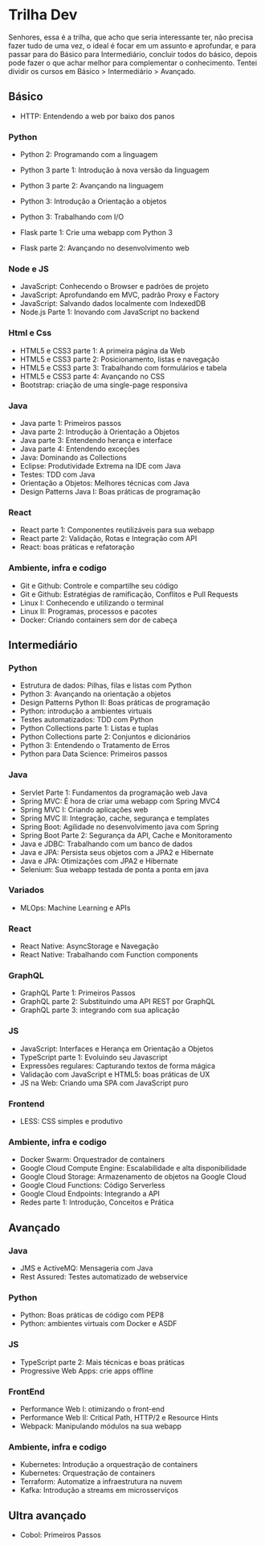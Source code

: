 # Trilha Dev

Senhores, essa é a trilha, que acho que seria interessante ter, não precisa fazer tudo de uma vez, o ideal é focar em um assunto e aprofundar, e para passar para do Básico para Intermediário, concluir todos do básico, depois pode fazer o que achar melhor para complementar o conhecimento.
Tentei dividir os cursos em Básico > Intermediário > Avançado.

## Básico

* HTTP: Entendendo a web por baixo dos panos

### Python

* Python 2: Programando com a linguagem
* Python 3 parte 1: Introdução à nova versão da linguagem
* Python 3 parte 2: Avançando na linguagem
* Python 3: Introdução a Orientação a objetos
* Python 3: Trabalhando com I/O

* Flask parte 1: Crie uma webapp com Python 3
* Flask parte 2: Avançando no desenvolvimento web

### Node e JS

* JavaScript: Conhecendo o Browser e padrões de projeto
* JavaScript: Aprofundando em MVC, padrão Proxy e Factory
* JavaScript: Salvando dados localmente com IndexedDB
* Node.js Parte 1: Inovando com JavaScript no backend


### Html e Css

* HTML5 e CSS3 parte 1: A primeira página da Web
* HTML5 e CSS3 parte 2: Posicionamento, listas e navegação
* HTML5 e CSS3 parte 3: Trabalhando com formulários e tabela
* HTML5 e CSS3 parte 4: Avançando no CSS
* Bootstrap: criação de uma single-page responsiva

### Java

* Java parte 1: Primeiros passos
* Java parte 2: Introdução à Orientação a Objetos
* Java parte 3: Entendendo herança e interface
* Java parte 4: Entendendo exceções
* Java: Dominando as Collections
* Eclipse: Produtividade Extrema na IDE com Java
* Testes: TDD com Java
* Orientação a Objetos: Melhores técnicas com Java
* Design Patterns Java I: Boas práticas de programação

### React
* React parte 1: Componentes reutilizáveis para sua webapp
* React parte 2: Validação, Rotas e Integração com API
* React: boas práticas e refatoração

### Ambiente, infra e codigo
* Git e Github: Controle e compartilhe seu código
* Git e Github: Estratégias de ramificação, Conflitos e Pull Requests
* Linux I: Conhecendo e utilizando o terminal
* Linux II: Programas, processos e pacotes
* Docker: Criando containers sem dor de cabeça

## Intermediário

### Python
* Estrutura de dados: Pilhas, filas e listas com Python
* Python 3: Avançando na orientação a objetos
* Design Patterns Python II: Boas práticas de programação
* Python: introdução a ambientes virtuais
* Testes automatizados: TDD com Python
* Python Collections parte 1: Listas e tuplas
* Python Collections parte 2: Conjuntos e dicionários
* Python 3: Entendendo o Tratamento de Erros
* Python para Data Science: Primeiros passos

### Java

* Servlet Parte 1: Fundamentos da programação web Java
* Spring MVC: É hora de criar uma webapp com Spring MVC4
* Spring MVC I: Criando aplicações web
* Spring MVC II: Integração, cache, segurança e templates
* Spring Boot: Agilidade no desenvolvimento java com Spring
* Spring Boot Parte 2: Segurança da API, Cache e Monitoramento
* Java e JDBC: Trabalhando com um banco de dados
* Java e JPA: Persista seus objetos com a JPA2 e Hibernate
* Java e JPA: Otimizações com JPA2 e Hibernate
* Selenium: Sua webapp testada de ponta a ponta em java

### Variados

* MLOps: Machine Learning e APIs

### React
* React Native: AsyncStorage e Navegação
* React Native: Trabalhando com Function components

### GraphQL
* GraphQL Parte 1: Primeiros Passos
* GraphQL parte 2: Substituindo uma API REST por GraphQL
* GraphQL parte 3: integrando com sua aplicação

### JS
* JavaScript: Interfaces e Herança em Orientação a Objetos
* TypeScript parte 1: Evoluindo seu Javascript
* Expressões regulares: Capturando textos de forma mágica
* Validação com JavaScript e HTML5: boas práticas de UX
* JS na Web: Criando uma SPA com JavaScript puro

### Frontend
* LESS: CSS simples e produtivo

### Ambiente, infra e codigo
* Docker Swarm: Orquestrador de containers
* Google Cloud Compute Engine: Escalabilidade e alta disponibilidade
* Google Cloud Storage: Armazenamento de objetos na Google Cloud
* Google Cloud Functions: Código Serverless
* Google Cloud Endpoints: Integrando a API
* Redes parte 1: Introdução, Conceitos e Prática






## Avançado

### Java
* JMS e ActiveMQ: Mensageria com Java
* Rest Assured: Testes automatizado de webservice

### Python
* Python: Boas práticas de código com PEP8
* Python: ambientes virtuais com Docker e ASDF

### JS
* TypeScript parte 2: Mais técnicas e boas práticas
* Progressive Web Apps: crie apps offline

### FrontEnd
* Performance Web I: otimizando o front-end
* Performance Web II: Critical Path, HTTP/2 e Resource Hints
* Webpack: Manipulando módulos na sua webapp

### Ambiente, infra e codigo
* Kubernetes: Introdução a orquestração de containers
* Kubernetes: Orquestração de containers
* Terraform: Automatize a infraestrutura na nuvem
* Kafka: Introdução a streams em microsserviços


## Ultra avançado
* Cobol: Primeiros Passos
